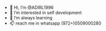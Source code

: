 - 👋 Hi, I’m @ADIRL1996
- 👀 I’m interested in self development
- 🌱 I’m always learning 
- 📫 reach me in whatsapp (972+)0509000280


<!---
ADIRL1996/ADIRL1996 is a ✨ special ✨ repository because its `README.md` (this file) appears on your GitHub profile.
You can click the Preview link to take a look at your changes.
--->
